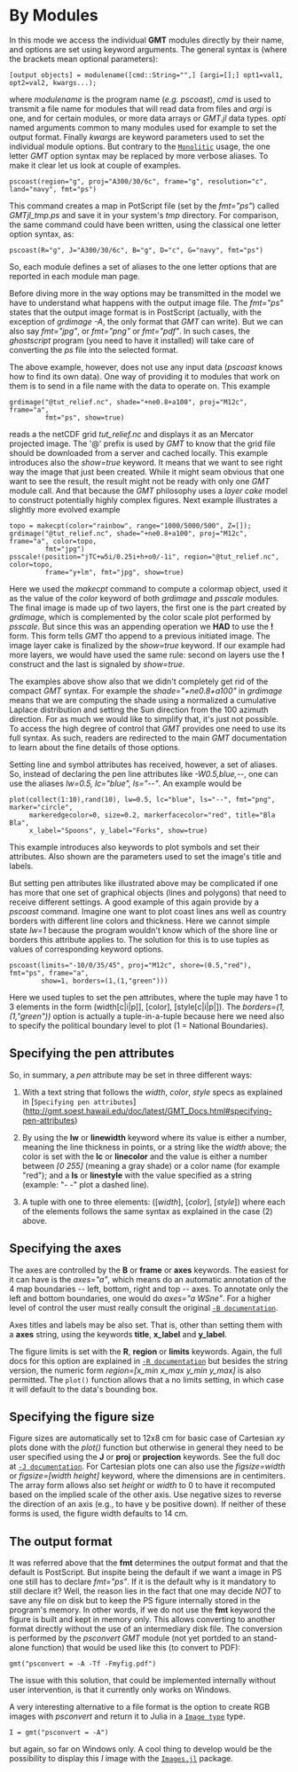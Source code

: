 # By Modules

In this mode we access the individual **GMT** modules directly by their name, and options are
set using keyword arguments. The general syntax is (where the brackets mean optional parameters):

    [output objects] = modulename([cmd::String="",] [argi=[];] opt1=val1, opt2=val2, kwargs...);

where *modulename* is the program name (*e.g. pscoast*), *cmd* is used to transmit a file name for
modules that will read data from files and *argi* is one, and for certain modules, or more data
arrays or *GMT.jl* data types. *opti* named arguments common to many modules used for example to
set the output format. Finally *kwargs* are keyword parameters used to set the individual module
options. But contrary to the [`Monolitic`](@ref) usage, the one letter *GMT* option syntax may be
replaced by more verbose aliases. To make it clear let us look at couple of examples.

    pscoast(region="g", proj="A300/30/6c", frame="g", resolution="c", land="navy", fmt="ps")

This command creates a map in PotScript file (set by the *fmt="ps"*) called *GMTjl_tmp.ps* and save
it in your system's *tmp* directory. For comparison, the same command could have been written, using
the classical one letter option syntax, as:

    pscoast(R="g", J="A300/30/6c", B="g", D="c", G="navy", fmt="ps")

So, each module defines a set of aliases to the one letter options that are reported in each module
man page.

Before diving more in the way options may be transmitted in the model we have to understand what
happens with the output image file. The *fmt="ps"* states that the output image format is in
PostScript (actually, with the exception of *grdimage -A*, the only format that *GMT* can write).
But we can also say *fmt="jpg"*, or *fmt="png"* or *fmt="pdf"*. In such cases, the *ghostscript*
program (you need to have it installed) will take care of converting the *ps* file into the selected
format.

The above example, however, does not use any input data (*pscoast* knows how to find its own data). One
way of providing it to modules that work on them is to send in a file name with the data to operate on.
This example

    grdimage("@tut_relief.nc", shade="+ne0.8+a100", proj="M12c", frame="a",
             fmt="ps", show=true)

reads a the netCDF grid *tut_relief.nc* and displays it as an Mercator projected image. The '@' prefix
is used by *GMT* to know that the grid file should be downloaded from a server and cached locally. This
example introduces also the *show=true* keyword. It means that we want to see right way the image that
just been created. While it might seam obvious that one want to see the result, the result might not be
ready with only one *GMT* module call. And that because the *GMT* philosophy uses a *layer cake*  model
to construct potentially highly complex figures. Next example illustrates a slightly more evolved
example

    topo = makecpt(color="rainbow", range="1000/5000/500", Z=[]);
    grdimage("@tut_relief.nc", shade="+ne0.8+a100", proj="M12c", frame="a", color=topo,
             fmt="jpg")
    psscale!(position="jTC+w5i/0.25i+h+o0/-1i", region="@tut_relief.nc", color=topo,
             frame="y+lm", fmt="jpg", show=true)

Here we used the *makecpt* command to compute a colormap object, used it as the value of the *color*
keyword of both *grdimage* and *psscale* modules. The final image is made up of two layers, the first
one is the part created by *grdimage*, which is complemented by the color scale plot performed by
*psscale*. But since this was an appending operation we **HAD** to use the **!** form. This form tells
*GMT* tho append to a previous initiated image. The image layer cake is finalized by the *show=true*
keyword. If our example had more layers, we would have used the same rule: second on layers use the
**!** construct and the last is signaled by *show=true*.

The examples above show also that we didn't completely get rid of the compact *GMT* syntax. For example
the *shade="+ne0.8+a100"* in *grdimage* means that we are computing the shade using a normalized a
cumulative Laplace distribution and setting the Sun direction from the 100 azimuth direction. For as much
we would like to simplify that, it's just not possible. To access the high degree of control that *GMT*
provides one need to use its full syntax. As such, readers are redirected to the main *GMT* documentation
to learn about the fine details of those options.

Setting line and symbol attributes has received, however, a set of aliases. So, instead of declaring the
pen line attributes like *-W0.5,blue,--*, one can use the aliases *lw=0.5, lc="blue", ls="--"*. An
example would be

    plot(collect(1:10),rand(10), lw=0.5, lc="blue", ls="--", fmt="png", marker="circle",
         markeredgecolor=0, size=0.2, markerfacecolor="red", title="Bla Bla",
         x_label="Spoons", y_label="Forks", show=true)

This example introduces also keywords to plot symbols and set their attributes. Also shown are the
parameters used to set the image's title and labels.

But setting pen attributes like illustrated above may be complicated if one has more that one set of
graphical objects (lines and polygons) that need to receive different settings. A good example of
this again provide by a *pscoast* command. Imagine one want to plot coast lines ans well as country
borders with different line colors and thickness. Here we cannot simple state *lw=1* because the
program wouldn't know which of the shore line or borders this attribute applies to. The solution for
this is to use tuples as values of corresponding keyword options.

    pscoast(limits="-10/0/35/45", proj="M12c", shore=(0.5,"red"), fmt="ps", frame="a",
            show=1, borders=(1,(1,"green")))

Here we used tuples to set the pen attributes, where the tuple may have 1 to 3 elements in the form
(width[c|i|p]], [color], [style[c|i|p|]). The *borders=(1,(1,"green"))* option is actually a
tuple-in-a-tuple because here we need also to specify the political boundary level to plot
(1 = National Boundaries).

## Specifying the pen attributes

So, in summary, a *pen* attribute may be set in three different ways:

1. With a text string that follows the *width*, *color*, *style* specs as explained in
   [`Specifying pen attributes`] (http://gmt.soest.hawaii.edu/doc/latest/GMT_Docs.html#specifying-pen-attributes)

2. By using the **lw** or **linewidth** keyword where its value is either a number, meaning the
   line thickness in points, or a string like the *width* above; the color is set with the
   **lc** or **linecolor** and the value is either a number between *[0 255]* (meaning a gray shade)
   or a color name (for example "red"); and a **ls** or **linestyle** with the value specified as
   a string (example: "- -" plot a dashed line).

3. A tuple with one to three elements: ([*width*], [*color*], [*style*]) where each of the
   elements follows the same syntax as explained in the case (2) above.

## Specifying the axes

The axes are controlled by the **B** or **frame** or **axes** keywords. The easiest for it can have
is the *axes="a"*, which means do an automatic annotation of the 4 map boundaries
-- left, bottom, right and top -- axes. To annotate only the left and bottom boundaries, one
would do *axes="a WSne"*. For a higher level of control the user must really consult the original
[`-B documentation`](http://gmt.soest.hawaii.edu/doc/latest/gmt.html#b-full).

Axes titles and labels may be also set. That is, other than setting them with a **axes** string, using
the keywords **title**, **x_label** and **y_label**.

The figure limits is set with the **R**, **region** or **limits**  keywords. Again, the full docs for this
option are explained in [`-R documentation`](http://gmt.soest.hawaii.edu/doc/latest/gmt.html#r-full)
but besides the string version, the numeric form *region=[x_min x_max y_min y_max]* is also permitted.
The ``plot()`` function allows that a no limits setting, in which case it will default to the
data's bounding box.

## Specifying the figure size

Figure sizes are automatically set to 12x8 cm for basic case of Cartesian *xy* plots done with the *plot()*
function but otherwise in general they need to be user specified using the **J** or **proj** or **projection**
keywords. See the full doc at [`-J documentation`](http://gmt.soest.hawaii.edu/doc/latest/gmt.html#j-full). 
For Cartesian plots one can also use the *figsize=width*  or *figsize=[width height]* keyword, where the
dimensions are in centimiters. The array form allows also set *height* or *width* to 0 to have it recomputed
based on the implied scale of the other axis. Use negative sizes to reverse the direction of an axis
(e.g., to have y be positive down). If neither of these forms is used, the figure width defaults to 14 cm.

## The output format

It was referred above that the **fmt** determines the output format and that the default is PostScript.
But inspite being the default if we want a image in PS one still has to declare *fmt="ps"*. If it is the
default why is it mandatory to still declare it? Well, the reason lies in the fact that one may decide
*NOT* to save any file on disk but to keep the PS figure internally stored in the program's memory. In
other words, if we do not use the **fmt** keyword the figure is built and kept in memory only. This allows
converting to another format directly without the use of an intermediary disk file. The conversion is
performed by the *psconvert* *GMT* module (not yet portded to an stand-alone function) that would be
used like this (to convert to PDF):

    gmt("psconvert = -A -Tf -Fmyfig.pdf")

The issue with this solution, that could be implemented internally without user intervention, is that it
currently only works on Windows.

A very interesting alternative to a file format is the option to create RGB images with *psconvert* and
return it to Julia in a [`Image type`](@ref) type.

    I = gmt("psconvert = -A")

but again, so far on Windows only. A cool thing to develop would be the possibility to display this *I*
image with the [`Images.jl`](https://github.com/JuliaImages/Images.jl) package.
 